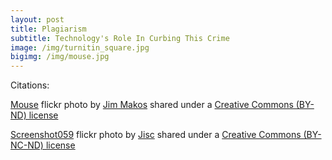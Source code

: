 ```yaml
---
layout: post
title: Plagiarism
subtitle: Technology's Role In Curbing This Crime
image: /img/turnitin_square.jpg
bigimg: /img/mouse.jpg
---
```





Citations:

<a title="Mouse" href="https://flickr.com/photos/jim-makos/28056097556">Mouse</a> flickr photo by <a href="https://flickr.com/people/jim-makos">Jim Makos</a> shared under a <a href="https://creativecommons.org/licenses/by-nd/2.0/">Creative Commons (BY-ND) license</a> </small>

<a title="Screenshot059" href="https://flickr.com/photos/jiscimages/436454662">Screenshot059</a> flickr photo by <a href="https://flickr.com/people/jiscimages">Jisc</a> shared under a <a href="https://creativecommons.org/licenses/by-nc-nd/2.0/">Creative Commons (BY-NC-ND) license</a> </small>
